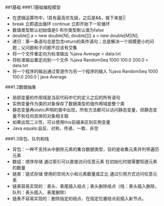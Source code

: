 ##1基础
###1.1基础编程模型
+ 在逻辑运算符中，!具有最高优先级，之后是&&，接下来是||
+ break 立即退出循环 continue 立即开始下一轮循环
+ 数值类型默认初始值是0 布尔类型默认值为false
+ double[] a = new double[N]; double[][] a = new double[M][N];
+ 递归：第一条语句总是包含return的条件语句；总是解决一个规模更小的问题；父问题和子问题不应该有交集
+ 将一个文件重定向为标准输出 %java Average < data.txt
+ 将标准输出重定向到一个文件 %java RandomSeq 1000 100.0 200.0 > data.txt
+ 将一个程序的输出通过管道作为另一个程序的输入 %java RandomSeq 1000 100.0 200.0 | java Average

###1.2数据抽象
+ 局部变量的作用域是当前代码中它的定义之后的所有语句
+ 实例变量作为类的对象保存了数据类型的值作用域是整个类
+ 静态变量再static声明的类中出现，所有方法都可以访问静态变量，但静态变量不和任何具体的对象相关联
+ 如果出现二义性，可以使用this前缀来区别实例变量
+ Java equals:自反、对称、传递、一致、非空

###1.3背包、队列和栈
+ 背包：一种不支持从中删除元素的集合数据类型，目的是收集元素并列带遍历元素
+ 数组：顺序存储 通过索引可以直接访问任意元素 在初始化时就需要知道元素的数量
+ 链表：链式存储 使用的空间大小和元素数量成正比 通过引用方式访问任意元素
+ 链表容易实现的：表头、表尾插入结点；表头删除结点（栈：表头插入删除，队列：表头插入、表尾删除）
+ 链表不容易实现的：删除指定的结点、在指定位置结点前插入新节点。
